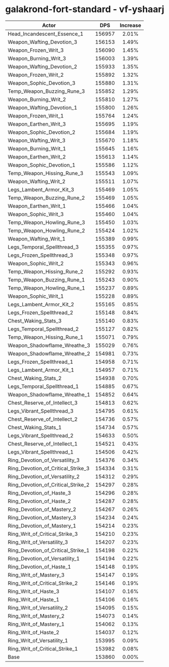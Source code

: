 # galakrond-fort-standard - vf-yshaarj
| Actor | DPS | Increase |
|---|:---:|:---:|
|Head_Incandescent_Essence_1|156957|2.01%|
|Weapon_Wafting_Devotion_3|156153|1.49%|
|Weapon_Frozen_Writ_3|156090|1.45%|
|Weapon_Burning_Writ_3|156003|1.39%|
|Weapon_Wafting_Devotion_2|155933|1.35%|
|Weapon_Frozen_Writ_2|155892|1.32%|
|Weapon_Sophic_Devotion_3|155880|1.31%|
|Temp_Weapon_Buzzing_Rune_3|155852|1.29%|
|Weapon_Burning_Writ_2|155810|1.27%|
|Weapon_Wafting_Devotion_1|155800|1.26%|
|Weapon_Frozen_Writ_1|155764|1.24%|
|Weapon_Earthen_Writ_3|155695|1.19%|
|Weapon_Sophic_Devotion_2|155684|1.19%|
|Weapon_Wafting_Writ_3|155670|1.18%|
|Weapon_Burning_Writ_1|155645|1.16%|
|Weapon_Earthen_Writ_2|155613|1.14%|
|Weapon_Sophic_Devotion_1|155586|1.12%|
|Temp_Weapon_Hissing_Rune_3|155543|1.09%|
|Weapon_Wafting_Writ_2|155511|1.07%|
|Legs_Lambent_Armor_Kit_3|155469|1.05%|
|Temp_Weapon_Buzzing_Rune_2|155469|1.05%|
|Weapon_Earthen_Writ_1|155466|1.04%|
|Weapon_Sophic_Writ_3|155460|1.04%|
|Temp_Weapon_Howling_Rune_3|155450|1.03%|
|Temp_Weapon_Howling_Rune_2|155424|1.02%|
|Weapon_Wafting_Writ_1|155389|0.99%|
|Legs_Temporal_Spellthread_3|155355|0.97%|
|Legs_Frozen_Spellthread_3|155348|0.97%|
|Weapon_Sophic_Writ_2|155343|0.96%|
|Temp_Weapon_Hissing_Rune_2|155292|0.93%|
|Temp_Weapon_Buzzing_Rune_1|155243|0.90%|
|Temp_Weapon_Howling_Rune_1|155237|0.89%|
|Weapon_Sophic_Writ_1|155228|0.89%|
|Legs_Lambent_Armor_Kit_2|155165|0.85%|
|Legs_Frozen_Spellthread_2|155148|0.84%|
|Chest_Waking_Stats_3|155140|0.83%|
|Legs_Temporal_Spellthread_2|155127|0.82%|
|Temp_Weapon_Hissing_Rune_1|155071|0.79%|
|Weapon_Shadowflame_Wreathe_3|155029|0.76%|
|Weapon_Shadowflame_Wreathe_2|154981|0.73%|
|Legs_Frozen_Spellthread_1|154958|0.71%|
|Legs_Lambent_Armor_Kit_1|154957|0.71%|
|Chest_Waking_Stats_2|154938|0.70%|
|Legs_Temporal_Spellthread_1|154885|0.67%|
|Weapon_Shadowflame_Wreathe_1|154852|0.64%|
|Chest_Reserve_of_Intellect_3|154813|0.62%|
|Legs_Vibrant_Spellthread_3|154795|0.61%|
|Chest_Reserve_of_Intellect_2|154736|0.57%|
|Chest_Waking_Stats_1|154734|0.57%|
|Legs_Vibrant_Spellthread_2|154633|0.50%|
|Chest_Reserve_of_Intellect_1|154521|0.43%|
|Legs_Vibrant_Spellthread_1|154506|0.42%|
|Ring_Devotion_of_Versatility_3|154376|0.34%|
|Ring_Devotion_of_Critical_Strike_3|154334|0.31%|
|Ring_Devotion_of_Versatility_2|154312|0.29%|
|Ring_Devotion_of_Critical_Strike_2|154297|0.28%|
|Ring_Devotion_of_Haste_3|154296|0.28%|
|Ring_Devotion_of_Haste_2|154287|0.28%|
|Ring_Devotion_of_Mastery_2|154267|0.26%|
|Ring_Devotion_of_Mastery_3|154234|0.24%|
|Ring_Devotion_of_Mastery_1|154214|0.23%|
|Ring_Writ_of_Critical_Strike_3|154210|0.23%|
|Ring_Writ_of_Versatility_3|154207|0.23%|
|Ring_Devotion_of_Critical_Strike_1|154198|0.22%|
|Ring_Devotion_of_Versatility_1|154194|0.22%|
|Ring_Devotion_of_Haste_1|154148|0.19%|
|Ring_Writ_of_Mastery_3|154147|0.19%|
|Ring_Writ_of_Critical_Strike_2|154146|0.19%|
|Ring_Writ_of_Haste_3|154107|0.16%|
|Ring_Writ_of_Haste_1|154106|0.16%|
|Ring_Writ_of_Versatility_2|154095|0.15%|
|Ring_Writ_of_Mastery_2|154073|0.14%|
|Ring_Writ_of_Mastery_1|154062|0.13%|
|Ring_Writ_of_Haste_2|154037|0.12%|
|Ring_Writ_of_Versatility_1|153995|0.09%|
|Ring_Writ_of_Critical_Strike_1|153982|0.08%|
|Base|153860|0.00%|
